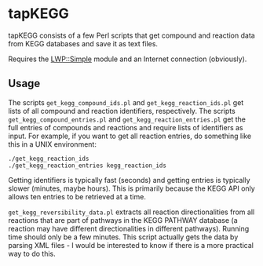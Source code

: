 # tapKEGG

tapKEGG consists of a few Perl scripts that get compound and reaction data from KEGG databases and save it as text files.

Requires the [LWP::Simple](http://search.cpan.org/~ether/libwww-perl-6.13/lib/LWP/Simple.pm) module and an Internet connection (obviously).

## Usage

The scripts `get_kegg_compound_ids.pl` and `get_kegg_reaction_ids.pl` get lists of all compound and reaction identifiers, respectively. The scripts `get_kegg_compound_entries.pl` and `get_kegg_reaction_entries.pl` get the full entries of compounds and reactions and require lists of identifiers as input. For example, if you want to get all reaction entries, do something like this in a UNIX environment:
```
./get_kegg_reaction_ids
./get_kegg_reaction_entries kegg_reaction_ids
```
Getting identifiers is typically fast (seconds) and getting entries is typically slower (minutes, maybe hours). This is primarily because the KEGG API only allows ten entries to be retrieved at a time.

`get_kegg_reversibility_data.pl` extracts all reaction directionalities from all reactions that are part of pathways in the KEGG PATHWAY database (a reaction may have different directionalities in different pathways). Running time should only be a few minutes. This script actually gets the data by parsing XML files - I would be interested to know if there is a more practical way to do this.
